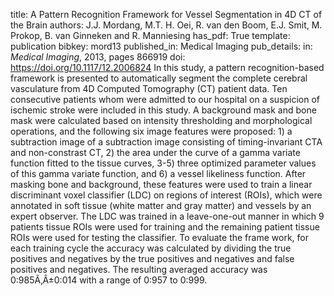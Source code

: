 title: A Pattern Recognition Framework for Vessel Segmentation in 4D CT of the Brain
authors: J.J. Mordang, M.T. H. Oei, R. van den Boom, E.J. Smit, M. Prokop, B. van Ginneken and R. Manniesing
has_pdf: True
template: publication
bibkey: mord13
published_in: Medical Imaging
pub_details: in: <i>Medical Imaging</i>, 2013, pages 866919
doi: https://doi.org/10.1117/12.2006824
In this study, a pattern recognition-based framework is presented to automatically segment the complete cerebral vasculature from 4D Computed Tomography (CT) patient data. Ten consecutive patients whom were admitted to our hospital on a suspicion of ischemic stroke were included in this study. A background mask and bone mask were calculated based on intensity thresholding and morphological operations, and the following six image features were proposed: 1) a subtraction image of a subtraction image consisting of timing-invariant CTA and non-constrast CT, 2) the area under the curve of a gamma variate function fitted to the tissue curves, 3-5) three optimized parameter values of this gamma variate function, and 6) a vessel likeliness function. After masking bone and background, these features were used to train a linear discriminant voxel classifier (LDC) on regions of interest (ROIs), which were annotated in soft tissue (white matter and gray matter) and vessels by an expert observer. The LDC was trained in a leave-one-out manner in which 9 patients tissue ROIs were used for training and the remaining patient tissue ROIs were used for testing the classifier. To evaluate the frame work, for each training cycle the accuracy was calculated by dividing the true positives and negatives by the true positives and negatives and false positives and negatives. The resulting averaged accuracy was 0:985Ã‚Â±0:014 with a range of 0:957 to 0:999.

